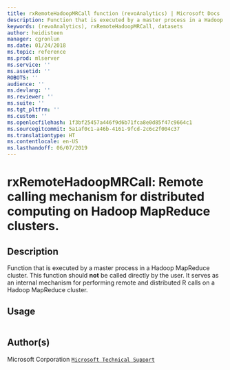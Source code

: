 ```yaml
---
title: rxRemoteHadoopMRCall function (revoAnalytics) | Microsoft Docs
description: Function that is executed by a master process in a Hadoop MapReduce cluster. This function should **not** be called directly by the user. It serves as an internal mechanism for performing remote and distributed R calls on  a Hadoop MapReduce cluster.
keywords: (revoAnalytics), rxRemoteHadoopMRCall, datasets
author: heidisteen
manager: cgronlun
ms.date: 01/24/2018
ms.topic: reference
ms.prod: mlserver
ms.service: ''
ms.assetid: ''
ROBOTS: ''
audience: ''
ms.devlang: ''
ms.reviewer: ''
ms.suite: ''
ms.tgt_pltfrm: ''
ms.custom: ''
ms.openlocfilehash: 1f3bf25457a446f9d6b71fca8e0d85f47c9664c1
ms.sourcegitcommit: 5a1af0c1-a46b-4161-9fcd-2c6c2f004c37
ms.translationtype: HT
ms.contentlocale: en-US
ms.lasthandoff: 06/07/2019
---
```

 # <a name="rxremotehadoopmrcall--remote-calling-mechanism-for-distributed-computing-on-hadoop-mapreduce-clusters"></a>rxRemoteHadoopMRCall:  Remote calling mechanism for distributed computing on Hadoop MapReduce clusters. 
 ## <a name="description"></a>Description
 Function that is executed by a master process in a Hadoop MapReduce cluster.
This function should **not** be called directly by the user. It serves as an internal mechanism for performing remote and distributed R calls on a Hadoop MapReduce cluster. 
 
 
 ## <a name="usage"></a>Usage

```   rxRemoteHadoopMRCall() 
```
 
 ## <a name="authors"></a>Author(s)
 
Microsoft Corporation [`Microsoft Technical Support`](https://go.microsoft.com/fwlink/?LinkID=698556&clcid=0x409)

 
 
 
